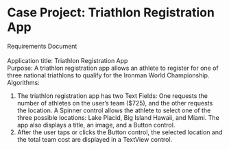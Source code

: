 # Case Project: Triathlon Registration App
Requirements Document <br /> <br />
Application title: Triathlon Registration App <br />
Purpose: A triathlon registration app allows an athlete to register for one of three national triathlons to qualify for the Ironman World Championship. <br />
Algorithms: <br />
1. The triathlon registration app has two Text Fields: One requests the number of athletes on the user’s team ($725), and the other requests the location. A Spinner control allows the athlete to select one of the three possible locations: Lake Placid, Big Island Hawaii, and Miami. The app also displays a title, an image, and a Button control. <br />
2. After the user taps or clicks the Button control, the selected location and the total team cost are displayed in a TextView control.
